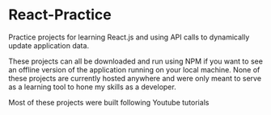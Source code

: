 # React-Practice
 Practice projects for learning React.js and using API calls to dynamically update application data.

These projects can all be downloaded and run using NPM if you want to see an offline version of the application running on your local machine. None of these projects are currently hosted anywhere and were only meant to serve as a learning tool to hone my skills as a developer.

Most of these projects were built following Youtube tutorials
